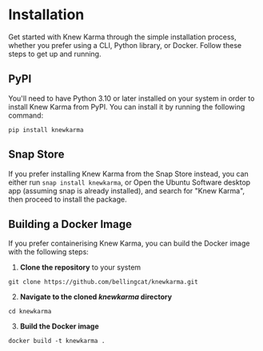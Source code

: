 # Installation

Get started with Knew Karma through the simple installation process, whether you prefer using a CLI, Python library,
or Docker. Follow these steps to get up and running.

## PyPI

You'll need to have Python 3.10 or later installed on your system in order to install Knew Karma from PyPI. You can
install it by running the following command:

```shell
pip install knewkarma
```

## Snap Store

If you prefer installing Knew Karma from the Snap Store instead, you can either run `snap install knewkarma`, or Open
the Ubuntu
Software desktop app (assuming snap is already installed), and search for "Knew Karma", then proceed to install the
package.

## Building a Docker Image

If you prefer containerising Knew Karma, you can build the Docker image with the following steps:

1. **Clone the repository** to your system

```
git clone https://github.com/bellingcat/knewkarma.git
``` 

2. **Navigate to the cloned *knewkarma* directory**

```
cd knewkarma
```

3. **Build the Docker image**

```
docker build -t knewkarma .
```